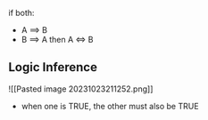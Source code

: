 if both:
- A $\implies$ B
- B $\implies$ A
then A $\iff$ B

## Logic Inference
![[Pasted image 20231023211252.png]]

- when one is TRUE, the other must also be TRUE